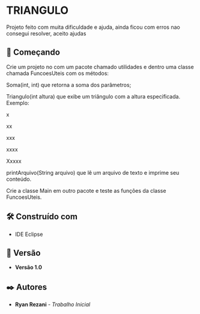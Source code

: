 # TRIANGULO

Projeto feito com muita dificuldade e ajuda, ainda ficou com erros nao consegui resolver, aceito ajudas 

## 🚀 Começando

Crie um projeto no com um pacote chamado utilidades e dentro uma classe chamada FuncoesUteis com os métodos:

Soma(int, int) que retorna a soma dos parâmetros;

Triangulo(int altura) que exibe um triângulo com a altura especificada. Exemplo:

x

xx

xxx

xxxx

Xxxxx

printArquivo(String arquivo) que lê um arquivo de texto e imprime seu conteúdo.

Crie a classe Main em outro pacote e teste as funções da classe FuncoesUteis.

## 🛠️ Construído com

* IDE Eclipse

## 📌 Versão

* **Versão 1.0** 

## ✒️ Autores

* **Ryan Rezani** - *Trabalho Inicial* 
